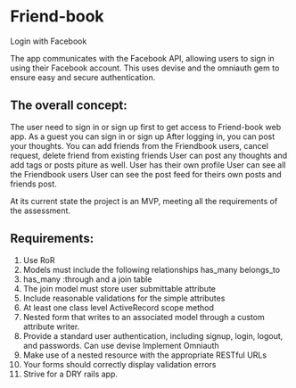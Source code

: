 # Friend-book
Login with Facebook

The app communicates with the Facebook API, allowing users to sign in using their Facebook account. This uses devise and the omniauth gem to ensure easy and secure authentication.

## The overall concept:
The user need to sign in or sign up first to get access to Friend-book web app.
As a guest you can sign in or sign up
After logging in, you can post your thoughts.
You can add friends from the Friendbook users, cancel request, delete friend from existing friends
User can post any thoughts and add tags or posts piture as well.
User has their own profile
User can see all the Friendbook users
User can see the post feed for theirs own posts and friends post.

At its current state the project is an MVP, meeting all the requirements of the assessment.

## Requirements:

1. Use RoR
2. Models must include the following relationships
  has_many
  belongs_to
3. has_many :through and a join table
4. The join model must store user submittable attribute
5. Include reasonable validations for the simple attributes
6. At least one class level ActiveRecord scope method
7. Nested form that writes to an associated model through a custom attribute writer.
8. Provide a standard user authentication, including signup, login, logout, and passwords. Can use devise
  Implement Omniauth
9. Make use of a nested resource with the appropriate RESTful URLs
10. Your forms should correctly display validation errors
11. Strive for a DRY rails app.

